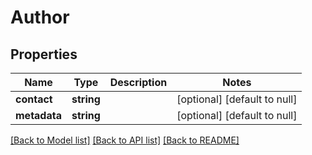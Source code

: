 # Author

## Properties
Name | Type | Description | Notes
------------ | ------------- | ------------- | -------------
**contact** | **string** |  | [optional] [default to null]
**metadata** | **string** |  | [optional] [default to null]

[[Back to Model list]](../README.md#documentation-for-models) [[Back to API list]](../README.md#documentation-for-api-endpoints) [[Back to README]](../README.md)


